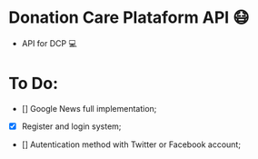 ﻿# Donation Care Plataform API :mask:

- API for DCP :computer:


# To Do:
- [] Google News full implementation;
- [X] Register and login system;
- [] Autentication method with Twitter or Facebook account;
